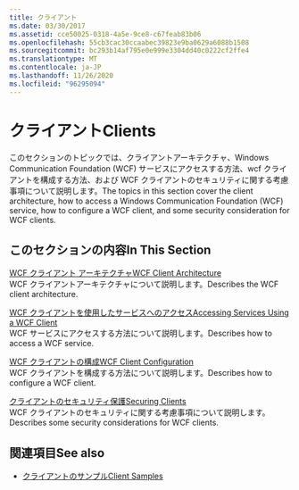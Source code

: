 ```yaml
---
title: クライアント
ms.date: 03/30/2017
ms.assetid: cce50025-0318-4a5e-9ce8-c67feab83b06
ms.openlocfilehash: 55cb3cac30ccaabec39823e9ba0629a6088b1508
ms.sourcegitcommit: bc293b14af795e0e999e3304dd40c0222cf2ffe4
ms.translationtype: MT
ms.contentlocale: ja-JP
ms.lasthandoff: 11/26/2020
ms.locfileid: "96295094"
---
```

# <a name="clients"></a><span data-ttu-id="072ff-102">クライアント</span><span class="sxs-lookup"><span data-stu-id="072ff-102">Clients</span></span>

<span data-ttu-id="072ff-103">このセクションのトピックでは、クライアントアーキテクチャ、Windows Communication Foundation (WCF) サービスにアクセスする方法、wcf クライアントを構成する方法、および WCF クライアントのセキュリティに関する考慮事項について説明します。</span><span class="sxs-lookup"><span data-stu-id="072ff-103">The topics in this section cover the client architecture, how to access a Windows Communication Foundation (WCF) service, how to configure a WCF client, and some security consideration for WCF clients.</span></span>  
  
## <a name="in-this-section"></a><span data-ttu-id="072ff-104">このセクションの内容</span><span class="sxs-lookup"><span data-stu-id="072ff-104">In This Section</span></span>  

 [<span data-ttu-id="072ff-105">WCF クライアント アーキテクチャ</span><span class="sxs-lookup"><span data-stu-id="072ff-105">WCF Client Architecture</span></span>](client-architecture.md)  
 <span data-ttu-id="072ff-106">WCF クライアントアーキテクチャについて説明します。</span><span class="sxs-lookup"><span data-stu-id="072ff-106">Describes the WCF client architecture.</span></span>  
  
 [<span data-ttu-id="072ff-107">WCF クライアントを使用したサービスへのアクセス</span><span class="sxs-lookup"><span data-stu-id="072ff-107">Accessing Services Using a WCF Client</span></span>](accessing-services-using-a-client.md)  
 <span data-ttu-id="072ff-108">WCF サービスにアクセスする方法について説明します。</span><span class="sxs-lookup"><span data-stu-id="072ff-108">Describes how to access a WCF service.</span></span>  
  
 [<span data-ttu-id="072ff-109">WCF クライアントの構成</span><span class="sxs-lookup"><span data-stu-id="072ff-109">WCF Client Configuration</span></span>](client-configuration.md)  
 <span data-ttu-id="072ff-110">WCF クライアントを構成する方法について説明します。</span><span class="sxs-lookup"><span data-stu-id="072ff-110">Describes how to configure a WCF client.</span></span>  
  
 [<span data-ttu-id="072ff-111">クライアントのセキュリティ保護</span><span class="sxs-lookup"><span data-stu-id="072ff-111">Securing Clients</span></span>](../securing-clients.md)  
 <span data-ttu-id="072ff-112">WCF クライアントのセキュリティに関する考慮事項について説明します。</span><span class="sxs-lookup"><span data-stu-id="072ff-112">Describes some security considerations for WCF clients.</span></span>  
  
## <a name="see-also"></a><span data-ttu-id="072ff-113">関連項目</span><span class="sxs-lookup"><span data-stu-id="072ff-113">See also</span></span>

- [<span data-ttu-id="072ff-114">クライアントのサンプル</span><span class="sxs-lookup"><span data-stu-id="072ff-114">Client Samples</span></span>](../samples/client.md)
